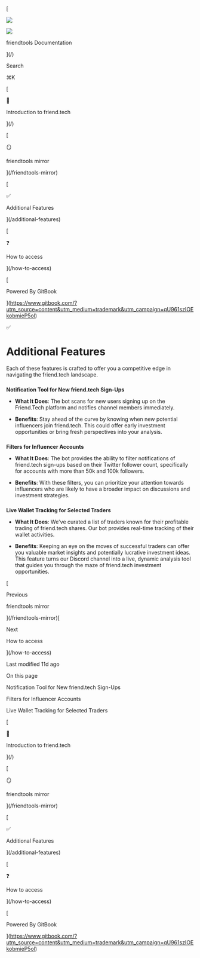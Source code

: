 [

![](https://www.gitbook.com/cdn-cgi/image/width=40,dpr=2,height=40,fit=contain,format=auto/https%3A%2F%2F1923115198-files.gitbook.io%2F~%2Ffiles%2Fv0%2Fb%2Fgitbook-x-prod.appspot.com%2Fo%2Fspaces%252FqU961szIOEkobmieP5ol%252Ficon%252FZwhqKkWxxcujzO5dn7rY%252Ftoolslogo.png%3Falt%3Dmedia%26token%3D0612ef59-76c3-4b12-bfbe-4f77df4264d9)

![](https://www.gitbook.com/cdn-cgi/image/width=24,dpr=2,height=24,fit=contain,format=auto/https%3A%2F%2F1923115198-files.gitbook.io%2F~%2Ffiles%2Fv0%2Fb%2Fgitbook-x-prod.appspot.com%2Fo%2Fspaces%252FqU961szIOEkobmieP5ol%252Ficon%252FZwhqKkWxxcujzO5dn7rY%252Ftoolslogo.png%3Falt%3Dmedia%26token%3D0612ef59-76c3-4b12-bfbe-4f77df4264d9)

friendtools Documentation



](/)

Search

⌘K

[

👋

Introduction to friend.tech

](/)

[

🪞

friendtools mirror

](/friendtools-mirror)

[

✅

Additional Features

](/additional-features)

[

❓

How to access

](/how-to-access)

[

Powered By GitBook



](https://www.gitbook.com/?utm_source=content&utm_medium=trademark&utm_campaign=qU961szIOEkobmieP5ol)

✅

# Additional Features

Each of these features is crafted to offer you a competitive edge in navigating the friend.tech landscape.

### 

**Notification Tool for New friend.tech Sign-Ups**[](#notification-tool-for-new-friend.tech-sign-ups)

- **What It Does**: The bot scans for new users signing up on the Friend.Tech platform and notifies channel members immediately.
    

- **Benefits**: Stay ahead of the curve by knowing when new potential influencers join friend.tech. This could offer early investment opportunities or bring fresh perspectives into your analysis.
    

### 

**Filters for Influencer Accounts**[](#filters-for-influencer-accounts)

- **What It Does**: The bot provides the ability to filter notifications of friend.tech sign-ups based on their Twitter follower count, specifically for accounts with more than 50k and 100k followers.
    

- **Benefits**: With these filters, you can prioritize your attention towards influencers who are likely to have a broader impact on discussions and investment strategies.
    

### 

**Live Wallet Tracking for Selected Traders**[](#live-wallet-tracking-for-selected-traders)

- **What It Does**: We've curated a list of traders known for their profitable trading of friend.tech shares. Our bot provides real-time tracking of their wallet activities.
    

- **Benefits**: Keeping an eye on the moves of successful traders can offer you valuable market insights and potentially lucrative investment ideas. This feature turns our Discord channel into a live, dynamic analysis tool that guides you through the maze of friend.tech investment opportunities.
    

[

Previous

friendtools mirror



](/friendtools-mirror)[

Next

How to access

](/how-to-access)

Last modified 11d ago

On this page

Notification Tool for New friend.tech Sign-Ups

Filters for Influencer Accounts

Live Wallet Tracking for Selected Traders

[

👋

Introduction to friend.tech

](/)

[

🪞

friendtools mirror

](/friendtools-mirror)

[

✅

Additional Features

](/additional-features)

[

❓

How to access

](/how-to-access)

[

Powered By GitBook



](https://www.gitbook.com/?utm_source=content&utm_medium=trademark&utm_campaign=qU961szIOEkobmieP5ol)